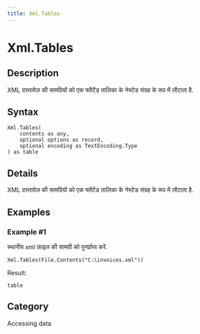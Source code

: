 ```yaml
---
title: Xml.Tables
---
```


# Xml.Tables


## Description

XML दस्तावेज़ की सामग्रियों को एक फ्लैटेंड तालिका के नेस्टेड संग्रह के रूप में लौटाता है.


## Syntax

```powerquery
Xml.Tables(
    contents as any,
    optional options as record,
    optional encoding as TextEncoding.Type
) as table
```


## Details

XML दस्तावेज़ की सामग्रियों को एक फ्लैटेंड तालिका के नेस्टेड संग्रह के रूप में लौटाता है.


## Examples

### Example #1 
स्थानीय xml फ़ाइल की सामग्री को पुनर्प्राप्त करें.
```powerquery
Xml.Tables(File.Contents("C:\invoices.xml"))
```

Result: 
```powerquery
table
```




## Category
Accessing data

